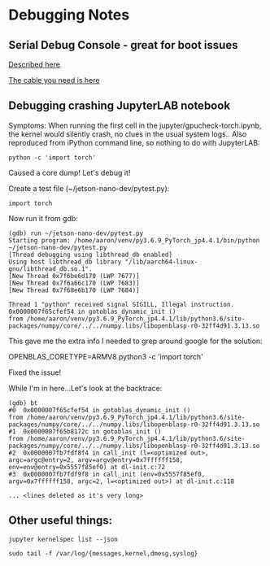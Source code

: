 # Debugging Notes

## Serial Debug Console - great for boot issues

[Described here](https://www.jetsonhacks.com/2019/04/19/jetson-nano-serial-console/)

[The cable you need is here](https://www.amazon.com/gp/product/B00DJUHGHI/ref=ppx_yo_dt_b_asin_title_o05_s00?ie=UTF8&psc=1)
    

## Debugging crashing JupyterLAB notebook

Symptoms:
    When running the first cell in the jupyter/gpucheck-torch.ipynb, the kernel would silently crash, no clues in the usual system logs.. 
    Also reproduced from iPython command line, so nothing to do with JupyterLAB:

    python -c 'import torch'

Caused a core dump! Let's debug it!

Create a test file (~/jetson-nano-dev/pytest.py):

    import torch

Now run it from gdb:

    (gdb) run ~/jetson-nano-dev/pytest.py
    Starting program: /home/aaron/venv/py3.6.9_PyTorch_jp4.4.1/bin/python ~/jetson-nano-dev/pytest.py
    [Thread debugging using libthread_db enabled]
    Using host libthread_db library "/lib/aarch64-linux-gnu/libthread_db.so.1".
    [New Thread 0x7f6be6d170 (LWP 7677)]
    [New Thread 0x7f6a66c170 (LWP 7683)]
    [New Thread 0x7f68e6b170 (LWP 7684)]

    Thread 1 "python" received signal SIGILL, Illegal instruction.
    0x0000007f65cfef54 in gotoblas_dynamic_init ()
    from /home/aaron/venv/py3.6.9_PyTorch_jp4.4.1/lib/python3.6/site-packages/numpy/core/../../numpy.libs/libopenblasp-r0-32ff4d91.3.13.so

This gave me the extra info I needed to grep around google for the solution:

OPENBLAS_CORETYPE=ARMV8 python3 -c 'import torch'

Fixed the issue!

While I'm in here...Let's look at the backtrace:

    (gdb) bt
    #0  0x0000007f65cfef54 in gotoblas_dynamic_init ()
    from /home/aaron/venv/py3.6.9_PyTorch_jp4.4.1/lib/python3.6/site-packages/numpy/core/../../numpy.libs/libopenblasp-r0-32ff4d91.3.13.so
    #1  0x0000007f65b8172c in gotoblas_init ()
    from /home/aaron/venv/py3.6.9_PyTorch_jp4.4.1/lib/python3.6/site-packages/numpy/core/../../numpy.libs/libopenblasp-r0-32ff4d91.3.13.so
    #2  0x0000007fb7fdf8f4 in call_init (l=<optimized out>, argc=argc@entry=2, argv=argv@entry=0x7ffffff158, env=env@entry=0x5557f85ef0) at dl-init.c:72
    #3  0x0000007fb7fdf9f8 in call_init (env=0x5557f85ef0, argv=0x7ffffff158, argc=2, l=<optimized out>) at dl-init.c:118

    ... <lines deleted as it's very long>

## Other useful things:

    jupyter kernelspec list --json

    sudo tail -f /var/log/{messages,kernel,dmesg,syslog}


